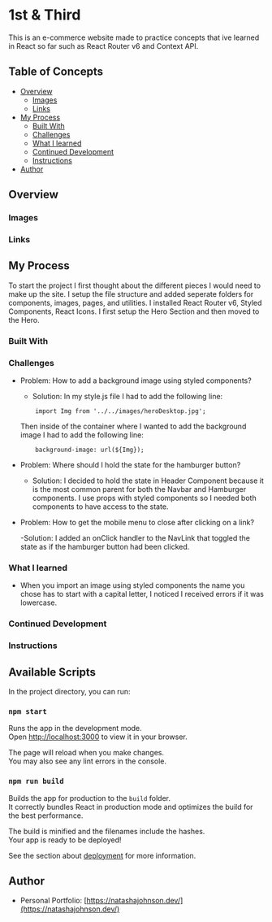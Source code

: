 # 1st & Third

This is an e-commerce website made to practice concepts that ive learned in React so far such as React Router v6 and Context API.

## Table of Concepts

- [Overview](#overview)
    - [Images](#images)
    - [Links](#links)
- [My Process](#my-process)
    - [Built With](#built-with)
    - [Challenges](#challenges)
    - [What I learned](#What-i-learned)
    - [Continued Development](#continued-development)
    - [Instructions](#instructions)
- [Author](#author)

## Overview

### Images

### Links

## My Process

To start the project I first thought about the different pieces I would need to make up the site.  I setup the file structure and added seperate folders for components, images, pages, and utilities.  I installed React Router v6, Styled Components, React Icons.  I first setup the Hero Section and then moved to the Hero.

### Built With

### Challenges

- Problem: How to add a background image using styled components?

    - Solution: In my style.js file I had to add the following line:

    ```
        import Img from '../../images/heroDesktop.jpg';
    ```
    Then inside of the container where I wanted to add the background image I had to add the following line:

    ```
        background-image: url(${Img});
    ```

- Problem:  Where should I hold the state for the hamburger button?

    - Solution:  I decided to hold the state in Header Component because it is the most common parent for both the Navbar and Hamburger components.  I use props with styled components so I needed both components to have access to the state.

- Problem:  How to get the mobile menu to close after clicking on a link?

    -Solution:  I added an onClick handler to the NavLink that toggled the state as if the hamburger button had been clicked.

### What I learned

- When you import an image using styled components the name you chose has to start with a capital letter, I noticed I received errors if it was lowercase.

### Continued Development

### Instructions

## Available Scripts

In the project directory, you can run:

### `npm start`

Runs the app in the development mode.\
Open [http://localhost:3000](http://localhost:3000) to view it in your browser.

The page will reload when you make changes.\
You may also see any lint errors in the console.


### `npm run build`

Builds the app for production to the `build` folder.\
It correctly bundles React in production mode and optimizes the build for the best performance.

The build is minified and the filenames include the hashes.\
Your app is ready to be deployed!

See the section about [deployment](https://facebook.github.io/create-react-app/docs/deployment) for more information.

## Author

- Personal Portfolio: [https://natashajohnson.dev/](https://natashajohnson.dev/)
